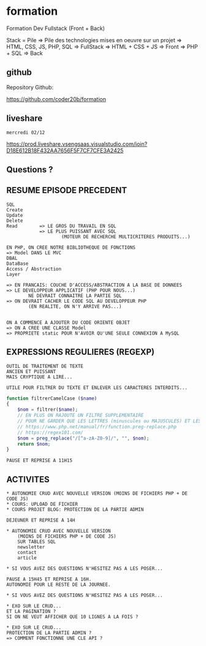 # formation

Formation Dev Fullstack (Front + Back)

Stack = Pile
=> Pile des technologies mises en oeuvre sur un projet
=> HTML, CSS, JS, PHP, SQL  => FullStack
=> HTML + CSS + JS          => Front
=> PHP + SQL                => Back

## github

Repository Github:

https://github.com/coder20b/formation

## liveshare

    mercredi 02/12

https://prod.liveshare.vsengsaas.visualstudio.com/join?D18E612B18F432AA7656F5F7CF7CFE3A2425

## Questions ?

## RESUME EPISODE PRECEDENT


    SQL
    Create
    Update
    Delete
    Read        => LE GROS DU TRAVAIL EN SQL
                => LE PLUS PUISSANT AVEC SQL
                        (MOTEUR DE RECHERCHE MULTICRITERES PRODUITS...)

    EN PHP, ON CREE NOTRE BIBLIOTHEQUE DE FONCTIONS
    => Model DANS LE MVC
    DBAL
    DataBase
    Access / Abstraction
    Layer

    => EN FRANCAIS: COUCHE D'ACCESS/ABSTRACTION A LA BASE DE DONNEES
    => LE DEVELOPPEUR APPLICATIF (PHP POUR NOUS...)
            NE DEVRAIT CONNAITRE LA PARTIE SQL
    => ON DEVRAIT CACHER LE CODE SQL AU DEVELOPPEUR PHP
            (EN REALITE, ON N'Y ARRIVE PAS...)


    ON A COMMENCE A AJOUTER DU CODE ORIENTE OBJET
    => ON A CREE UNE CLASSE Model
    => PROPRIETE static POUR N'AVOIR QU'UNE SEULE CONNEXION A MySQL


## EXPRESSIONS REGULIERES (REGEXP)

    OUTIL DE TRAITEMENT DE TEXTE
    ANCIEN ET PUISSANT
    MAIS CRYPTIQUE A LIRE...

    UTILE POUR FILTRER DU TEXTE ET ENLEVER LES CARACTERES INTERDITS...

```php
function filtrerCamelCase ($name)
{
    $nom = filtrer($name);
    // EN PLUS ON RAJOUTE UN FILTRE SUPPLEMENTAIRE
    // POUR NE GARDER QUE LES LETTRES (minuscules ou MAJUSCULES) ET LES CHIFFRES
    // https://www.php.net/manual/fr/function.preg-replace.php
    // https://regex101.com/
    $nom = preg_replace("/[^a-zA-Z0-9]/", "", $nom);
    return $nom;
}

```

    PAUSE ET REPRISE A 11H15

## ACTIVITES

    * AUTONOMIE CRUD AVEC NOUVELLE VERSION (MOINS DE FICHIERS PHP + DE CODE JS)
    * COURS: UPLOAD DE FICHIER
    * COURS PROJET BLOG: PROTECTION DE LA PARTIE ADMIN

    DEJEUNER ET REPRISE A 14H

    * AUTONOMIE CRUD AVEC NOUVELLE VERSION 
        (MOINS DE FICHIERS PHP + DE CODE JS)
        SUR TABLES SQL
        newsletter
        contact
        article

    * SI VOUS AVEZ DES QUESTIONS N'HESITEZ PAS A LES POSER...

    PAUSE A 15H45 ET REPRISE A 16H.
    AUTONOMIE POUR LE RESTE DE LA JOURNEE.

    * SI VOUS AVEZ DES QUESTIONS N'HESITEZ PAS A LES POSER...

    * EXO SUR LE CRUD...
    ET LA PAGINATION ?
    SI ON NE VEUT AFFICHER QUE 10 LIGNES A LA FOIS ?

    * EXO SUR LE CRUD...
    PROTECTION DE LA PARTIE ADMIN ?
    => COMMENT FONCTIONNE UNE CLE API ?
















